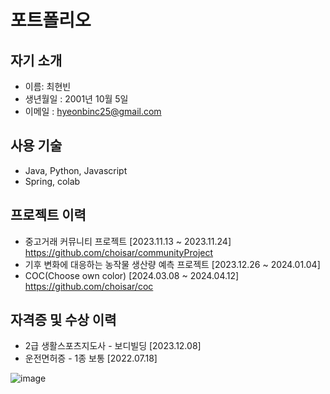 # 포트폴리오

## 자기 소개

* 이름: 최현빈
* 생년월일 : 2001년 10월 5일
* 이메일 : hyeonbinc25@gmail.com

## 사용 기술

* Java, Python, Javascript
* Spring, colab

## 프로젝트 이력

* 중고거래 커뮤니티 프로젝트 [2023.11.13 ~ 2023.11.24] https://github.com/choisar/communityProject
* 기후 변화에 대응하는 농작물 생산량 예측 프로젝트 [2023.12.26 ~ 2024.01.04]
* COC(Choose own color) [2024.03.08 ~ 2024.04.12] https://github.com/choisar/coc


## 자격증 및 수상 이력

* 2급 생활스포츠지도사 - 보디빌딩 [2023.12.08]
* 운전면허증 - 1종 보통 [2022.07.18]

![image](https://github.com/choisar/portFolio/assets/150644137/2fe4aa81-1851-424c-8a50-43ac4dc23572)
